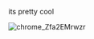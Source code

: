 its pretty cool

![chrome_Zfa2EMrwzr](https://user-images.githubusercontent.com/43800401/177053081-3e640fdd-3d7a-4d02-bfa0-5b84a52fb1b4.gif)
